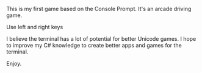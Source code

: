 This is my first game based on the Console Prompt. It's an arcade driving game.

Use left and right keys

I believe the terminal has a lot of potential for better Unicode games. I hope to improve my C# knowledge to create better apps and games for the terminal.

Enjoy.
